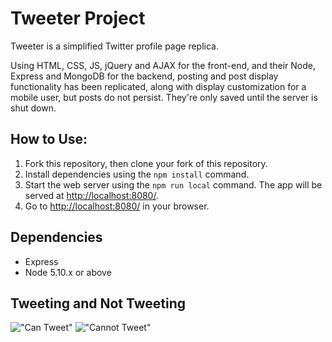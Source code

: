 # Tweeter Project

Tweeter is a simplified Twitter profile page replica.

Using HTML, CSS, JS, jQuery and AJAX for the front-end, and their Node, Express and MongoDB for the backend, posting and post display functionality has been replicated, along with display customization for a mobile user, but posts do not persist. They're only saved until the server is shut down.

## How to Use:

1. Fork this repository, then clone your fork of this repository.
2. Install dependencies using the `npm install` command.
3. Start the web server using the `npm run local` command. The app will be served at <http://localhost:8080/>.
4. Go to <http://localhost:8080/> in your browser.

## Dependencies

- Express
- Node 5.10.x or above

## Tweeting and Not Tweeting

!["Can Tweet"](https://github.com/lighthouse-labs/tweeter/blob/master/docs/Before.png)
!["Cannot Tweet"](https://github.com/lighthouse-labs/tweeter/blob/master/docs/After.png)